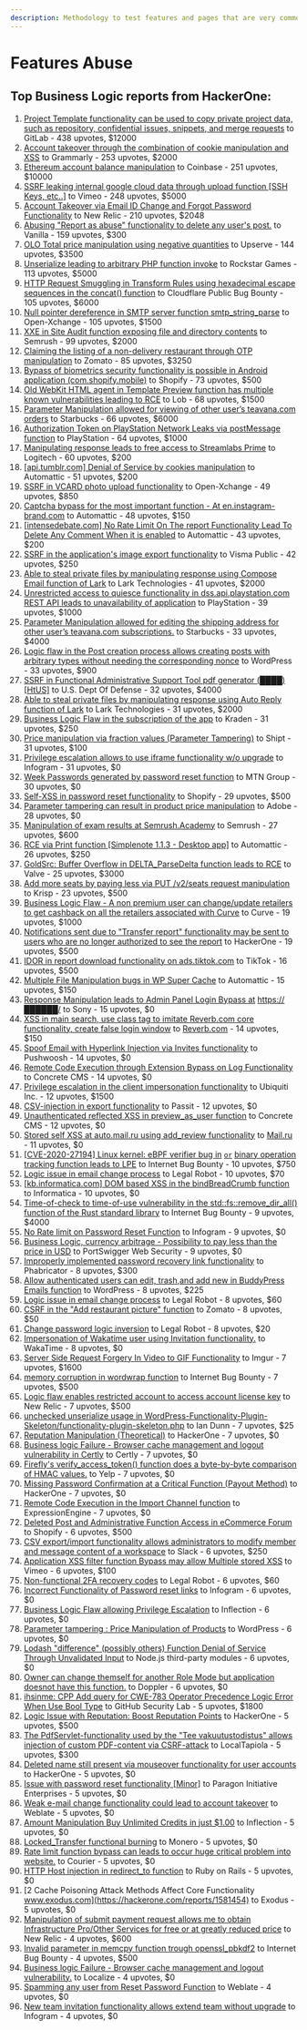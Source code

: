 ```yaml
---
description: Methodology to test features and pages that are very common
---
```


# Features Abuse

## Top Business Logic reports from HackerOne:

1. [Project Template functionality can be used to copy private project data, such as repository, confidential issues, snippets, and merge requests](https://hackerone.com/reports/689314) to GitLab - 438 upvotes, $12000
2. [Account takeover through the combination of cookie manipulation and XSS](https://hackerone.com/reports/534450) to Grammarly - 253 upvotes, $2000
3. [Ethereum account balance manipulation](https://hackerone.com/reports/300748) to Coinbase - 251 upvotes, $10000
4. [SSRF leaking internal google cloud data through upload function \[SSH Keys, etc..\]](https://hackerone.com/reports/549882) to Vimeo - 248 upvotes, $5000
5. [Account Takeover via Email ID Change and Forgot Password Functionality](https://hackerone.com/reports/1089467) to New Relic - 210 upvotes, $2048
6. [Abusing "Report as abuse" functionality to delete any user's post.](https://hackerone.com/reports/411075) to Vanilla - 159 upvotes, $300
7. [OLO Total price manipulation using negative quantities](https://hackerone.com/reports/364843) to Upserve - 144 upvotes, $3500
8. [Unserialize leading to arbitrary PHP function invoke](https://hackerone.com/reports/210741) to Rockstar Games - 113 upvotes, $5000
9. [HTTP Request Smuggling in Transform Rules using hexadecimal escape sequences in the concat() function](https://hackerone.com/reports/1478633) to Cloudflare Public Bug Bounty - 105 upvotes, $6000
10. [Null pointer dereference in SMTP server function smtp\_string\_parse](https://hackerone.com/reports/827729) to Open-Xchange - 105 upvotes, $1500
11. [XXE in Site Audit function exposing file and directory contents](https://hackerone.com/reports/312543) to Semrush - 99 upvotes, $2000
12. [Claiming the listing of a non-delivery restaurant through OTP manipulation](https://hackerone.com/reports/1330529) to Zomato - 85 upvotes, $3250
13. [Bypass of biometrics security functionality is possible in Android application (com.shopify.mobile)](https://hackerone.com/reports/637194) to Shopify - 73 upvotes, $500
14. [Old WebKit HTML agent in Template Preview function has multiple known vulnerabilities leading to RCE](https://hackerone.com/reports/520717) to Lob - 68 upvotes, $1500
15. [Parameter Manipulation allowed for viewing of other user’s teavana.com orders](https://hackerone.com/reports/141090) to Starbucks - 66 upvotes, $6000
16. [Authorization Token on PlayStation Network Leaks via postMessage function](https://hackerone.com/reports/826394) to PlayStation - 64 upvotes, $1000
17. [Manipulating response leads to free access to Streamlabs Prime](https://hackerone.com/reports/1070510) to Logitech - 60 upvotes, $200
18. [\[api.tumblr.com\] Denial of Service by cookies manipulation](https://hackerone.com/reports/1005421) to Automattic - 51 upvotes, $200
19. [SSRF in VCARD photo upload functionality](https://hackerone.com/reports/296045) to Open-Xchange - 49 upvotes, $850
20. [Captcha bypass for the most important function - At en.instagram-brand.com](https://hackerone.com/reports/206653) to Automattic - 48 upvotes, $150
21. [\[intensedebate.com\] No Rate Limit On The report Functionality Lead To Delete Any Comment When it is enabled](https://hackerone.com/reports/1051734) to Automattic - 43 upvotes, $200
22. [SSRF in the application's image export functionality](https://hackerone.com/reports/816848) to Visma Public - 42 upvotes, $250
23. [Able to steal private files by manipulating response using Compose Email function of Lark](https://hackerone.com/reports/1373784) to Lark Technologies - 41 upvotes, $2000
24. [Unrestricted access to quiesce functionality in dss.api.playstation.com REST API leads to unavailability of application](https://hackerone.com/reports/993722) to PlayStation - 39 upvotes, $1000
25. [Parameter Manipulation allowed for editing the shipping address for other user’s teavana.com subscriptions.](https://hackerone.com/reports/141120) to Starbucks - 33 upvotes, $4000
26. [Logic flaw in the Post creation process allows creating posts with arbitrary types without needing the corresponding nonce](https://hackerone.com/reports/404323) to WordPress - 33 upvotes, $900
27. [SSRF in Functional Administrative Support Tool pdf generator (████) \[HtUS\]](https://hackerone.com/reports/1628209) to U.S. Dept Of Defense - 32 upvotes, $4000
28. [Able to steal private files by manipulating response using Auto Reply function of Lark](https://hackerone.com/reports/1387320) to Lark Technologies - 31 upvotes, $2000
29. [Business Logic Flaw in the subscription of the app](https://hackerone.com/reports/1505189) to Kraden - 31 upvotes, $250
30. [Price manipulation via fraction values (Parameter Tampering)](https://hackerone.com/reports/388564) to Shipt - 31 upvotes, $100
31. [Privilege escalation allows to use iframe functionality w/o upgrade](https://hackerone.com/reports/594080) to Infogram - 31 upvotes, $0
32. [Week Passwords generated by password reset function](https://hackerone.com/reports/765031) to MTN Group - 30 upvotes, $0
33. [Self-XSS in password reset functionality](https://hackerone.com/reports/286667) to Shopify - 29 upvotes, $500
34. [Parameter tampering can result in product price manipulation](https://hackerone.com/reports/218748) to Adobe - 28 upvotes, $0
35. [Manipulation of exam results at Semrush.Academy](https://hackerone.com/reports/662583) to Semrush - 27 upvotes, $600
36. [RCE via Print function \[Simplenote 1.1.3 - Desktop app\]](https://hackerone.com/reports/358049) to Automattic - 26 upvotes, $250
37. [GoldSrc: Buffer Overflow in DELTA\_ParseDelta function leads to RCE](https://hackerone.com/reports/484745) to Valve - 25 upvotes, $3000
38. [Add more seats by paying less via PUT /v2/seats request manipulation](https://hackerone.com/reports/1446090) to Krisp - 23 upvotes, $500
39. [Business Logic Flaw - A non premium user can change/update retailers to get cashback on all the retailers associated with Curve](https://hackerone.com/reports/672487) to Curve - 19 upvotes, $1000
40. [Notifications sent due to "Transfer report" functionality may be sent to users who are no longer authorized to see the report](https://hackerone.com/reports/442843) to HackerOne - 19 upvotes, $500
41. [IDOR in report download functionality on ads.tiktok.com](https://hackerone.com/reports/1559739) to TikTok - 16 upvotes, $500
42. [Multiple File Manipulation bugs in WP Super Cache](https://hackerone.com/reports/240886) to Automattic - 15 upvotes, $150
43. [Response Manipulation leads to Admin Panel Login Bypass at](https://hackerone.com/reports/1508661) [https://██████/](https://xn--4zhaaaaa/) to Sony - 15 upvotes, $0
44. [XSS in main search, use class tag to imitate Reverb.com core functionality, create false login window](https://hackerone.com/reports/351376) to [Reverb.com](http://reverb.com/) - 14 upvotes, $150
45. [Spoof Email with Hyperlink Injection via Invites functionality](https://hackerone.com/reports/182008) to Pushwoosh - 14 upvotes, $0
46. [Remote Code Execution through Extension Bypass on Log Functionality](https://hackerone.com/reports/841947) to Concrete CMS - 14 upvotes, $0
47. [Privilege escalation in the client impersonation functionality](https://hackerone.com/reports/221454) to Ubiquiti Inc. - 12 upvotes, $1500
48. [CSV-injection in export functionality](https://hackerone.com/reports/335447) to Passit - 12 upvotes, $0
49. [Unauthenticated reflected XSS in preview\_as\_user function](https://hackerone.com/reports/643442) to Concrete CMS - 12 upvotes, $0
50. [Stored self XSS at auto.mail.ru using add\_review functionality](https://hackerone.com/reports/914286) to [Mail.ru](http://mail.ru/) - 11 upvotes, $0
51. [\[CVE-2020-27194\] Linux kernel: eBPF verifier bug in](https://hackerone.com/reports/1010340) [`or`](https://hackerone.com/reports/1010340) [binary operation tracking function leads to LPE](https://hackerone.com/reports/1010340) to Internet Bug Bounty - 10 upvotes, $750
52. [Logic issue in email change process](https://hackerone.com/reports/265931) to Legal Robot - 10 upvotes, $70
53. [\[kb.informatica.com\] DOM based XSS in the bindBreadCrumb function](https://hackerone.com/reports/189834) to Informatica - 10 upvotes, $0
54. [Time-of-check to time-of-use vulnerability in the std::fs::remove\_dir\_all() function of the Rust standard library](https://hackerone.com/reports/1520931) to Internet Bug Bounty - 9 upvotes, $4000
55. [No Rate limit on Password Reset Function](https://hackerone.com/reports/280389) to Infogram - 9 upvotes, $0
56. [Business Logic, currency arbitrage - Possibility to pay less than the price in USD](https://hackerone.com/reports/1677155) to PortSwigger Web Security - 9 upvotes, $0
57. [Improperly implemented password recovery link functionality](https://hackerone.com/reports/809) to Phabricator - 8 upvotes, $300
58. [Allow authenticated users can edit, trash,and add new in BuddyPress Emails function](https://hackerone.com/reports/833782) to WordPress - 8 upvotes, $225
59. [Logic issue in email change process](https://hackerone.com/reports/266017) to Legal Robot - 8 upvotes, $60
60. [CSRF in the "Add restaurant picture" function](https://hackerone.com/reports/169699) to Zomato - 8 upvotes, $50
61. [Change password logic inversion](https://hackerone.com/reports/255679) to Legal Robot - 8 upvotes, $20
62. [Impersonation of Wakatime user using Invitation functionality.](https://hackerone.com/reports/257119) to WakaTime - 8 upvotes, $0
63. [Server Side Request Forgery In Video to GIF Functionality](https://hackerone.com/reports/91816) to Imgur - 7 upvotes, $1600
64. [memory corruption in wordwrap function](https://hackerone.com/reports/167910) to Internet Bug Bounty - 7 upvotes, $500
65. [Logic flaw enables restricted account to access account license key](https://hackerone.com/reports/200576) to New Relic - 7 upvotes, $500
66. [unchecked unserialize usage in WordPress-Functionality-Plugin-Skeleton/functionality-plugin-skeleton.php](https://hackerone.com/reports/185907) to Ian Dunn - 7 upvotes, $25
67. [Reputation Manipulation (Theoretical)](https://hackerone.com/reports/132057) to HackerOne - 7 upvotes, $0
68. [Business logic Failure - Browser cache management and logout vulnerability in Certly](https://hackerone.com/reports/158270) to Certly - 7 upvotes, $0
69. [Firefly's verify\_access\_token() function does a byte-by-byte comparison of HMAC values.](https://hackerone.com/reports/240958) to Yelp - 7 upvotes, $0
70. [Missing Password Confirmation at a Critical Function (Payout Method)](https://hackerone.com/reports/303299) to HackerOne - 7 upvotes, $0
71. [Remote Code Execution in the Import Channel function](https://hackerone.com/reports/236607) to ExpressionEngine - 7 upvotes, $0
72. [Deleted Post and Administrative Function Access in eCommerce Forum](https://hackerone.com/reports/167846) to Shopify - 6 upvotes, $500
73. [CSV export/import functionality allows administrators to modify member and message content of a workspace](https://hackerone.com/reports/1661310) to Slack - 6 upvotes, $250
74. [Application XSS filter function Bypass may allow Multiple stored XSS](https://hackerone.com/reports/44217) to Vimeo - 6 upvotes, $100
75. [Non-functional 2FA recovery codes](https://hackerone.com/reports/249337) to Legal Robot - 6 upvotes, $60
76. [Incorrect Functionality of Password reset links](https://hackerone.com/reports/280529) to Infogram - 6 upvotes, $0
77. [Business Logic Flaw allowing Privilege Escalation](https://hackerone.com/reports/280914) to Inflection - 6 upvotes, $0
78. [Parameter tampering : Price Manipulation of Products](https://hackerone.com/reports/682344) to WordPress - 6 upvotes, $0
79. [Lodash "difference" (possibly others) Function Denial of Service Through Unvalidated Input](https://hackerone.com/reports/670779) to Node.js third-party modules - 6 upvotes, $0
80. [Owner can change themself for another Role Mode but application doesnot have this function.](https://hackerone.com/reports/1072635) to Doppler - 6 upvotes, $0
81. [ihsinme: CPP Add query for CWE-783 Operator Precedence Logic Error When Use Bool Type](https://hackerone.com/reports/1241578) to GitHub Security Lab - 5 upvotes, $1800
82. [Logic Issue with Reputation: Boost Reputation Points](https://hackerone.com/reports/36211) to HackerOne - 5 upvotes, $500
83. [The PdfServlet-functionality used by the "Tee vakuutustodistus" allows injection of custom PDF-content via CSRF-attack](https://hackerone.com/reports/129002) to LocalTapiola - 5 upvotes, $300
84. [Deleted name still present via mouseover functionality for user accounts](https://hackerone.com/reports/127914) to HackerOne - 5 upvotes, $0
85. [Issue with password reset functionality \[Minor\]](https://hackerone.com/reports/149027) to Paragon Initiative Enterprises - 5 upvotes, $0
86. [Weak e-mail change functionality could lead to account takeover](https://hackerone.com/reports/223461) to Weblate - 5 upvotes, $0
87. [Amount Manipulation Buy Unlimited Credits in just $1.00](https://hackerone.com/reports/277377) to Inflection - 5 upvotes, $0
88. [Locked\_Transfer functional burning](https://hackerone.com/reports/417515) to Monero - 5 upvotes, $0
89. [Rate limit function bypass can leads to occur huge critical problem into website.](https://hackerone.com/reports/1067533) to Courier - 5 upvotes, $0
90. [HTTP Host injection in redirect\_to function](https://hackerone.com/reports/888176) to Ruby on Rails - 5 upvotes, $0
91. [2 Cache Poisoning Attack Methods Affect Core Functionality www.exodus.com](https://hackerone.com/reports/1581454) to Exodus - 5 upvotes, $0
92. [Manipulation of submit payment request allows me to obtain Infrastructure Pro/Other Services for free or at greatly reduced price](https://hackerone.com/reports/219356) to New Relic - 4 upvotes, $600
93. [Invalid parameter in memcpy function trough openssl\_pbkdf2](https://hackerone.com/reports/190933) to Internet Bug Bounty - 4 upvotes, $500
94. [Business logic Failure - Browser cache management and logout vulnerability.](https://hackerone.com/reports/7909) to Localize - 4 upvotes, $0
95. [Spamming any user from Reset Password Function](https://hackerone.com/reports/223525) to Weblate - 4 upvotes, $0
96. [New team invitation functionality allows extend team without upgrade](https://hackerone.com/reports/295900) to Infogram - 4 upvotes, $0
